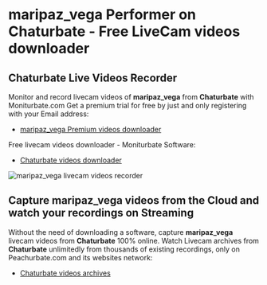 # maripaz_vega Performer on Chaturbate - Free LiveCam videos downloader

## Chaturbate Live Videos Recorder

Monitor and record livecam videos of **maripaz_vega** from **Chaturbate** with Moniturbate.com
Get a premium trial for free by just and only registering with your Email address:
* [maripaz_vega Premium videos downloader](https://moniturbate.com/request-demo-licence-key.html)

Free livecam videos downloader - Moniturbate Software:
* [Chaturbate videos downloader](https://moniturbate.com/moniturbate-download-software.html)

![maripaz_vega livecam videos recorder](https://peachurnet.com/templates/moniturbate-software.png)


## Capture maripaz_vega videos from the Cloud and watch your recordings on Streaming

Without the need of downloading a software, capture **maripaz_vega** livecam videos from **Chaturbate** 100% online.
Watch Livecam archives from **Chaturbate** unlimitedly from thousands of existing recordings, only on Peachurbate.com and its websites network:
* [Chaturbate videos archives](https://peachurnet.com/)